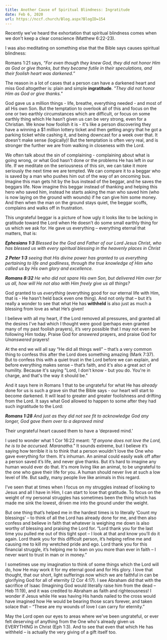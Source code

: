 ```yaml
---
title: Another Cause of Spiritual Blindness: Ingratitude
date: Feb 6, 2020
url: https://nccf.church/Blog.aspx?BlogID=154
---
```


Recently we've heard the exhortation that spiritual blindness comes when we don't keep a clear conscience (Matthew 6:22-23).

I was also meditating on something else that the Bible says causes spiritual blindness:

Romans 1:21 says, *“For even though they knew God, they did not honor Him as God or give thanks, but they became futile in their speculations, and their foolish heart was darkened.”*

The reason in a lot of cases that a person can have a darkened heart and miss God altogether is: plain and simple **ingratitude**. *"They did not honor Him as God or give thanks."*

God gave us a million things - life, breathe, everything needed - and most of all His own Son. But the temptation to overlook all of this and focus on the one or two earthly circumstances which are difficult, or focus on some earthly thing which He hasn’t given us can be very strong, even for a Christian. We know how foolish it is - it's like a person discovering they have a winning a $1 million lottery ticket and then getting angry that he got a parking ticket while cashing it, and being downcast for a week over that. It doesn't make sense (logically)! But the temptation is often very real, and is stronger the further we are from walking in closeness with the Lord.

We often talk about the sin of complaining - complaining about what is going wrong, or what God hasn't done or the problems He has left in our life. If we meditate on the seriousness of this sin, we can take it more seriously the next time we are tempted. We can compare it to a beggar who is saved by a man who pushes him out of the way of an oncoming bus. Imagine this man gets hit by the bus instead of the beggar, and he saves the beggars life. Now imagine this beggar instead of thanking and helping this hero who saved him, instead he starts asking the man who saved him (who is now laying on the ground with wounds) if he can give him some money. And then when the man on the ground stays quiet, the beggar scoffs, complains and walks off in frustration.

This ungrateful beggar is a picture of how ugly it looks like to be lacking in gratitude toward the Lord when He doesn’t do some small earthly thing for us which we ask for. He gave us everything – everything eternal that matters, that is:

***Ephesians 1:3*** *Blessed be the God and Father of our Lord Jesus Christ, who has blessed us with every spiritual blessing in the heavenly places in Christ*

***2 Peter 1:3*** *seeing that His divine power has granted to us everything pertaining to life and godliness, through the true knowledge of Him who called us by His own glory and excellence.* 

***Romans 8:32*** *He who did not spare His own Son, but delivered Him over for us all, how will He not also with Him freely give us all things?* 

God granted to us *everything* (everything good for our eternal life with Him, that is - He hasn’t held back even one thing). And not only that – but it’s really a wonder to see that what He has **withheld** is also just as much a blessing from love as what He’s given!

I believe with all my heart, if the Lord removed all pressures, and granted all the desires I've had which I thought were good (perhaps even granted many of my past foolish prayers), it’s very possible that I may not even be following Him today. Praise God for *answered* prayers, and praise God for *Unanswered* prayers!

At the end we will all say “He did all things well” – that’s a very common thing to confess this after the Lord does something amazing (Mark 7:37). But to confess this with a quiet trust in the Lord before we can explain, and before everything makes sense – that’s faith, and it's also a great act of humility. Because it's saying "Lord, I don't know - but you do. You're in charge, and that's the way it should be."

And it says here in Romans 1 that to be ungrateful for what He has *already* done for us is such a grave sin that the Bible says - our heart will start to become darkened. It will lead to greater and greater foolishness and drifting from the Lord. It says what God allowed to happen to some after they had such ingratitude to the Lord:

***Romans 1:28*** *And just as they did not see fit to acknowledge God any longer, God gave them over to a depraved mind*

Their ungrateful heart caused them to have a ‘depraved mind.’

I used to wonder what 1 Cor 16:22 meant: *"If anyone does not love the Lord, he is to be accursed. Maranatha."* It sounds extreme, but I believe it’s saying how terrible it is to think that a person wouldn't love the One who gave everything for them. It's inhuman. An animal could easily walk off after a person saved it’s life, and never give thanks. But it’s hard to imagine any human would ever do that. It's more living like an animal, to be ungrateful to the one who gave their life for you. A human should never live at such a low level of life. But sadly, many people live like animals in this regard.

I’ve seen that at times when I focus on my struggles instead of looking to Jesus and all I have in Him, I can start to lose that gratitude. To focus on the weight of my personal struggles has sometimes been the thing which has made me sink the lowest, driven me into the ground under the weight.

But one thing that’s helped me in the hardest times is to literally ‘Count my blessings’ – to think of all the Lord has already done for me, and then also confess and believe in faith that whatever is weighing me down is also worthy of blessing and praising the Lord for. “Lord thank you for the last time you pulled me out of this tight spot – I look at that and know you’ll do it again. Lord thank you for this difficult person, it’s helping refine me and causing me to kill my wretched pride and ego. Lord thank you for this financial struggle, it’s helping me to lean on you more than ever in faith – I never want to trust in man or in money.”

I sometimes use my imagination to think of some things which the Lord will do, how He may work it for my eternal good and for His glory. I love that thought, that our short, light sufferings now which we are faithful in can be glorifying God for all of eternity (2 Cor 4:17). I see Abraham did that with the sacrifice of Isaac (Imagining God would literally raise him from the dead – Heb 11:19), and it was credited to Abraham as faith and righteousness! I wonder if Jesus while He was having His hands nailed to the cross would have imagined how He would be bearing those scars forever, and taken solace that – “These are my wounds of love I can carry for eternity.”

May the Lord open our eyes to areas where we've been ungrateful, or ever felt deserving of anything from the One who's already given us EVERYTHING in Christ (Eph 1:3). And to see that even that which He has withheld – is actually the very giving of a gift itself too.
